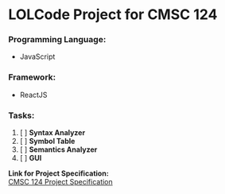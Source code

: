# LOLCode Project for CMSC 124
  
### Programming Language: 
- JavaScript
### Framework: 
- ReactJS
  
### Tasks:
1. [ ] **Syntax Analyzer**
2. [ ] **Symbol Table**
3. [ ] **Semantics Analyzer**
4. [ ] **GUI**
 
**Link for Project Specification:**  
[CMSC 124 Project Specification](https://drive.google.com/file/d/1ooCMhXHBoz_SRve0uTH5VF4Y94habUld/view)
